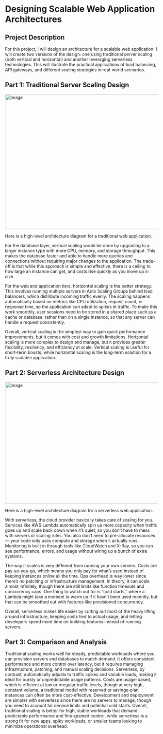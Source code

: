 <h1>Designing Scalable Web Application Architectures</h1>



<h2>Project Description</h2>




For this project, I will design an architecture for a scalable web application. I will create two versions of the design: one using traditional server scaling (both vertical and horizontal) and another leveraging serverless technologies. This will illustrate the practical applications of load balancing, API gateways, and different scaling strategies in real-world scenarios.


<h2>Part 1: Traditional Server Scaling Design</h2>

<img width="714" height="443" alt="image" src="https://github.com/user-attachments/assets/b09bae62-f95c-4a31-b439-01971fb504bf" />

Here is a high-level architecture diagram for a traditional web application.


For the database layer, vertical scaling would be done by upgrading to a larger instance type with more CPU, memory, and storage throughput. This makes the database faster and able to handle more queries and connections without requiring major changes to the application. The trade-off is that while this approach is simple and effective, there is a ceiling to how large an instance can get, and costs rise quickly as you move up in size.

For the web and application tiers, horizontal scaling is the better strategy. This involves running multiple servers in Auto Scaling Groups behind load balancers, which distribute incoming traffic evenly. The scaling happens automatically based on metrics like CPU utilization, request count, or response time, so the application can adapt to spikes in traffic. To make this work smoothly, user sessions need to be stored in a shared place such as a cache or database, rather than on a single instance, so that any server can handle a request consistently.

Overall, vertical scaling is the simplest way to gain quick performance improvements, but it comes with cost and growth limitations. Horizontal scaling is more complex to design and manage, but it provides greater flexibility, resiliency, and efficiency at scale. Vertical scaling is useful for short-term boosts, while horizontal scaling is the long-term solution for a truly scalable application.

<h2>Part 2: Serverless Architecture Design</h2>

<img width="606" height="399" alt="image" src="https://github.com/user-attachments/assets/e633717f-e0a7-4a99-bf7f-8512425b6018" />

Here is a high-level architecture diagram for a serverless web application.


With serverless, the cloud provider basically takes care of scaling for you. Services like AWS Lambda automatically spin up more capacity when traffic goes up and scale back down when it’s quiet, so you don’t have to mess with servers or scaling rules. You also don’t need to pre-allocate resources — your code only uses compute and storage when it actually runs. Monitoring is built in through tools like CloudWatch and X-Ray, so you can see performance, errors, and usage without wiring up a bunch of extra systems.

The way it scales is very different from running your own servers. Costs are pay-as-you-go, which means you only pay for what’s used instead of keeping instances online all the time. Ops overhead is way lower since there’s no patching or infrastructure management. In theory, it can scale almost infinitely, though there are still limits like function timeouts and concurrency caps. One thing to watch out for is “cold starts,” where a Lambda might take a moment to warm up if it hasn’t been used recently, but that can be smoothed out with features like provisioned concurrency.

Overall, serverless makes life easier by cutting out most of the heavy lifting around infrastructure, keeping costs tied to actual usage, and letting developers spend more time on building features instead of running servers.

<h2>Part 3: Comparison and Analysis</h2>

Traditional scaling works well for steady, predictable workloads where you can provision servers and databases to match demand. It offers consistent performance and more control over latency, but it requires managing infrastructure, patching, and manual scaling decisions. Serverless, by contrast, automatically adjusts to traffic spikes and variable loads, making it ideal for bursty or unpredictable usage patterns. Costs are usage-based, which is efficient at low or irregular traffic levels, though at very high, constant volume, a traditional model with reserved or savings-plan instances can often be more cost-effective. Development and deployment are simpler with serverless since there are no servers to manage, though you need to account for service limits and potential cold starts. Overall, traditional scaling is better for high, stable workloads that demand predictable performance and fine-grained control, while serverless is a strong fit for new apps, spiky workloads, or smaller teams looking to minimize operational overhead.





